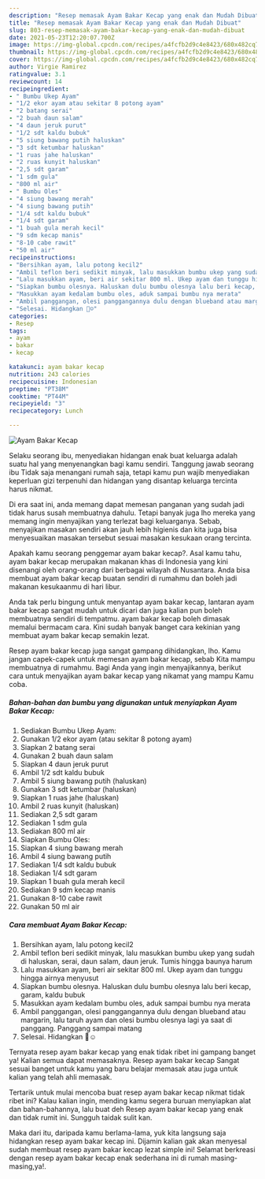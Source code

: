 ```yaml
---
description: "Resep memasak Ayam Bakar Kecap yang enak dan Mudah Dibuat"
title: "Resep memasak Ayam Bakar Kecap yang enak dan Mudah Dibuat"
slug: 803-resep-memasak-ayam-bakar-kecap-yang-enak-dan-mudah-dibuat
date: 2021-05-23T12:20:07.700Z
image: https://img-global.cpcdn.com/recipes/a4fcfb2d9c4e8423/680x482cq70/ayam-bakar-kecap-foto-resep-utama.jpg
thumbnail: https://img-global.cpcdn.com/recipes/a4fcfb2d9c4e8423/680x482cq70/ayam-bakar-kecap-foto-resep-utama.jpg
cover: https://img-global.cpcdn.com/recipes/a4fcfb2d9c4e8423/680x482cq70/ayam-bakar-kecap-foto-resep-utama.jpg
author: Virgie Ramirez
ratingvalue: 3.1
reviewcount: 14
recipeingredient:
- " Bumbu Ukep Ayam"
- "1/2 ekor ayam atau sekitar 8 potong ayam"
- "2 batang serai"
- "2 buah daun salam"
- "4 daun jeruk purut"
- "1/2 sdt kaldu bubuk"
- "5 siung bawang putih haluskan"
- "3 sdt ketumbar haluskan"
- "1 ruas jahe haluskan"
- "2 ruas kunyit haluskan"
- "2,5 sdt garam"
- "1 sdm gula"
- "800 ml air"
- " Bumbu Oles"
- "4 siung bawang merah"
- "4 siung bawang putih"
- "1/4 sdt kaldu bubuk"
- "1/4 sdt garam"
- "1 buah gula merah kecil"
- "9 sdm kecap manis"
- "8-10 cabe rawit"
- "50 ml air"
recipeinstructions:
- "Bersihkan ayam, lalu potong kecil2"
- "Ambil teflon beri sedikit minyak, lalu masukkan bumbu ukep yang sudah di haluskan, serai, daun salam, daun jeruk. Tumis hingga baunya harum"
- "Lalu masukkan ayam, beri air sekitar 800 ml. Ukep ayam dan tunggu hingga airnya menyusut"
- "Siapkan bumbu olesnya. Haluskan dulu bumbu olesnya lalu beri kecap, garam, kaldu bubuk"
- "Masukkan ayam kedalam bumbu oles, aduk sampai bumbu nya merata"
- "Ambil panggangan, olesi panggangannya dulu dengan blueband atau margarin, lalu taruh ayam dan olesi bumbu olesnya lagi ya saat di panggang. Panggang sampai matang"
- "Selesai. Hidangkan 👏☺️"
categories:
- Resep
tags:
- ayam
- bakar
- kecap

katakunci: ayam bakar kecap 
nutrition: 243 calories
recipecuisine: Indonesian
preptime: "PT38M"
cooktime: "PT44M"
recipeyield: "3"
recipecategory: Lunch

---
```



![Ayam Bakar Kecap](https://img-global.cpcdn.com/recipes/a4fcfb2d9c4e8423/680x482cq70/ayam-bakar-kecap-foto-resep-utama.jpg)

Selaku seorang ibu, menyediakan hidangan enak buat keluarga adalah suatu hal yang menyenangkan bagi kamu sendiri. Tanggung jawab seorang ibu Tidak saja menangani rumah saja, tetapi kamu pun wajib menyediakan keperluan gizi terpenuhi dan hidangan yang disantap keluarga tercinta harus nikmat.

Di era  saat ini, anda memang dapat memesan panganan yang sudah jadi tidak harus susah membuatnya dahulu. Tetapi banyak juga lho mereka yang memang ingin menyajikan yang terlezat bagi keluarganya. Sebab, menyajikan masakan sendiri akan jauh lebih higienis dan kita juga bisa menyesuaikan masakan tersebut sesuai masakan kesukaan orang tercinta. 



Apakah kamu seorang penggemar ayam bakar kecap?. Asal kamu tahu, ayam bakar kecap merupakan makanan khas di Indonesia yang kini disenangi oleh orang-orang dari berbagai wilayah di Nusantara. Anda bisa membuat ayam bakar kecap buatan sendiri di rumahmu dan boleh jadi makanan kesukaanmu di hari libur.

Anda tak perlu bingung untuk menyantap ayam bakar kecap, lantaran ayam bakar kecap sangat mudah untuk dicari dan juga kalian pun boleh membuatnya sendiri di tempatmu. ayam bakar kecap boleh dimasak memalui bermacam cara. Kini sudah banyak banget cara kekinian yang membuat ayam bakar kecap semakin lezat.

Resep ayam bakar kecap juga sangat gampang dihidangkan, lho. Kamu jangan capek-capek untuk memesan ayam bakar kecap, sebab Kita mampu membuatnya di rumahmu. Bagi Anda yang ingin menyajikannya, berikut cara untuk menyajikan ayam bakar kecap yang nikamat yang mampu Kamu coba.

<!--inarticleads1-->

##### Bahan-bahan dan bumbu yang digunakan untuk menyiapkan Ayam Bakar Kecap:

1. Sediakan  Bumbu Ukep Ayam:
1. Gunakan 1/2 ekor ayam (atau sekitar 8 potong ayam)
1. Siapkan 2 batang serai
1. Gunakan 2 buah daun salam
1. Siapkan 4 daun jeruk purut
1. Ambil 1/2 sdt kaldu bubuk
1. Ambil 5 siung bawang putih (haluskan)
1. Gunakan 3 sdt ketumbar (haluskan)
1. Siapkan 1 ruas jahe (haluskan)
1. Ambil 2 ruas kunyit (haluskan)
1. Sediakan 2,5 sdt garam
1. Sediakan 1 sdm gula
1. Sediakan 800 ml air
1. Siapkan  Bumbu Oles:
1. Siapkan 4 siung bawang merah
1. Ambil 4 siung bawang putih
1. Sediakan 1/4 sdt kaldu bubuk
1. Sediakan 1/4 sdt garam
1. Siapkan 1 buah gula merah kecil
1. Sediakan 9 sdm kecap manis
1. Gunakan 8-10 cabe rawit
1. Gunakan 50 ml air




<!--inarticleads2-->

##### Cara membuat Ayam Bakar Kecap:

1. Bersihkan ayam, lalu potong kecil2
1. Ambil teflon beri sedikit minyak, lalu masukkan bumbu ukep yang sudah di haluskan, serai, daun salam, daun jeruk. Tumis hingga baunya harum
1. Lalu masukkan ayam, beri air sekitar 800 ml. Ukep ayam dan tunggu hingga airnya menyusut
1. Siapkan bumbu olesnya. Haluskan dulu bumbu olesnya lalu beri kecap, garam, kaldu bubuk
1. Masukkan ayam kedalam bumbu oles, aduk sampai bumbu nya merata
1. Ambil panggangan, olesi panggangannya dulu dengan blueband atau margarin, lalu taruh ayam dan olesi bumbu olesnya lagi ya saat di panggang. Panggang sampai matang
1. Selesai. Hidangkan 👏☺️




Ternyata resep ayam bakar kecap yang enak tidak ribet ini gampang banget ya! Kalian semua dapat memasaknya. Resep ayam bakar kecap Sangat sesuai banget untuk kamu yang baru belajar memasak atau juga untuk kalian yang telah ahli memasak.

Tertarik untuk mulai mencoba buat resep ayam bakar kecap nikmat tidak ribet ini? Kalau kalian ingin, mending kamu segera buruan menyiapkan alat dan bahan-bahannya, lalu buat deh Resep ayam bakar kecap yang enak dan tidak rumit ini. Sungguh taidak sulit kan. 

Maka dari itu, daripada kamu berlama-lama, yuk kita langsung saja hidangkan resep ayam bakar kecap ini. Dijamin kalian gak akan menyesal sudah membuat resep ayam bakar kecap lezat simple ini! Selamat berkreasi dengan resep ayam bakar kecap enak sederhana ini di rumah masing-masing,ya!.

